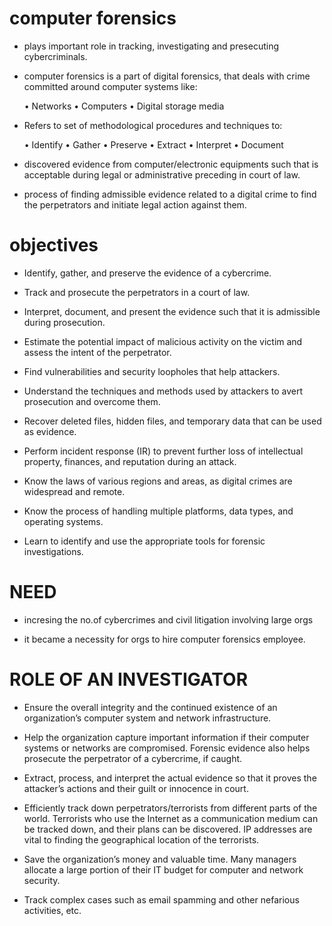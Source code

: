 # computer forensics
    
* plays important role in tracking, investigating and presecuting cybercriminals.

* computer forensics is a part of digital forensics, that deals with crime committed around computer systems like:

  • Networks
  • Computers
  • Digital storage media

* Refers to set of methodological procedures and techniques to:

  • Identify
  • Gather
  • Preserve
  • Extract 
  • Interpret
  • Document

* discovered evidence from computer/electronic equipments such that is acceptable during legal or administrative preceding in court of law.

* process of finding admissible evidence related to a digital crime to find the perpetrators and initiate legal action against them.

# objectives

* Identify, gather, and preserve the evidence of a cybercrime.

* Track and prosecute the perpetrators in a court of law.

* Interpret, document, and present the evidence such that it is admissible during prosecution.

* Estimate the potential impact of malicious activity on the victim and assess the intent of the perpetrator.

* Find vulnerabilities and security loopholes that help attackers.

* Understand the techniques and methods used by attackers to avert prosecution and overcome them.

* Recover deleted files, hidden files, and temporary data that can be used as evidence.

* Perform incident response (IR) to prevent further loss of intellectual property, finances, and reputation during an attack.

* Know the laws of various regions and areas, as digital crimes are widespread and remote.

* Know the process of handling multiple platforms, data types, and operating systems.

* Learn to identify and use the appropriate tools for forensic investigations.

# NEED

* incresing the no.of cybercrimes and civil litigation involving large orgs 

* it became a necessity for orgs to hire computer forensics employee.

# ROLE OF AN INVESTIGATOR 

* Ensure the overall integrity and the continued existence of an organization’s computer system and network infrastructure.

* Help the organization capture important information if their computer systems or networks are compromised. Forensic evidence also helps prosecute the perpetrator of a cybercrime, if caught.

* Extract, process, and interpret the actual evidence so that it proves the attacker’s actions and their guilt or innocence in court.

* Efficiently track down perpetrators/terrorists from different parts of the world. Terrorists who use the Internet as a communication medium can be tracked down, and their plans can be discovered. IP addresses are vital to finding the geographical location of the terrorists.

* Save the organization’s money and valuable time. Many managers allocate a large portion of their IT budget for computer and network security.

* Track complex cases such as email spamming and other nefarious activities, etc. 
